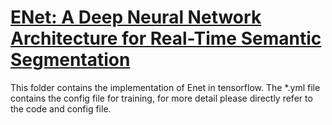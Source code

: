 #  [ENet: A Deep Neural Network Architecture for Real-Time Semantic Segmentation](https://arxiv.org/abs/1606.02147)  

This folder contains the implementation of Enet in tensorflow. The *.yml file contains the config file for training, for more detail please directly refer to the code and config file. 

